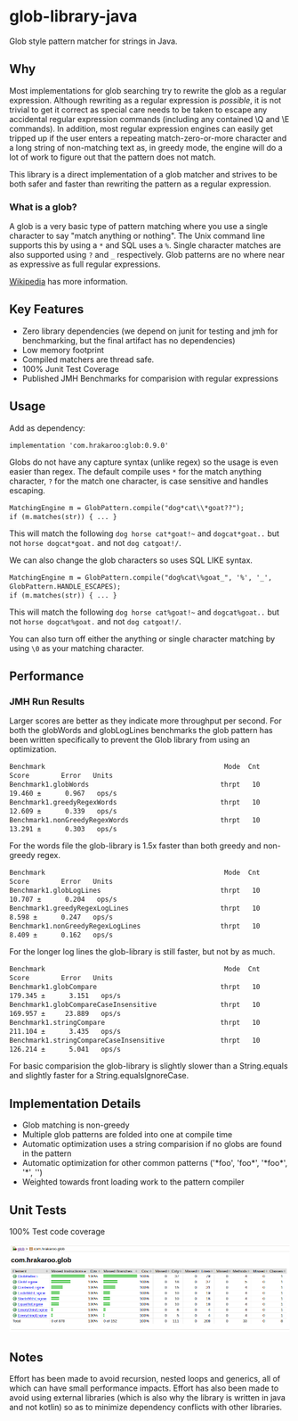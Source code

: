 # glob-library-java

Glob style pattern matcher for strings in Java.

## Why

Most implementations for glob searching try to rewrite the glob as a regular expression.
Although rewriting as a regular expression is _possible_, it is not trivial to get it
correct as special care needs to be taken to escape any accidental regular expression 
commands (including any contained \Q and \E commands).  In addition, most regular
expression engines can easily get tripped up if the user enters a repeating 
match-zero-or-more character and a long string of non-matching text as, in greedy mode, 
the engine will do a lot of work to figure out that the pattern does not match.

This library is a direct implementation of a glob matcher and strives to be both safer 
and faster than rewriting the pattern as a regular expression.

### What is a glob?

A glob is a very basic type of pattern matching where you use a single
character to say "match anything or nothing".  The Unix command line
supports this by using a `*` and SQL uses a `%`.  Single character 
matches are also supported using `?` and `_` respectively.  Glob patterns
are no where near as expressive as full regular expressions.

[Wikipedia](https://en.wikipedia.org/wiki/Glob_(programming)) has more information.

## Key Features

- Zero library dependencies (we depend on junit for testing and jmh for benchmarking, but the final
  artifact has no dependencies)
- Low memory footprint
- Compiled matchers are thread safe.
- 100% Junit Test Coverage
- Published JMH Benchmarks for comparision with regular expressions

## Usage

Add as dependency:
```
implementation 'com.hrakaroo:glob:0.9.0'
```

Globs do not have any capture syntax (unlike regex) so the usage is even easier
than regex.  The default compile uses `*` for the match anything character, `?` 
for the match one character, is case sensitive and handles escaping.

```
MatchingEngine m = GlobPattern.compile("dog*cat\\*goat??");
if (m.matches(str)) { ... }
```

This will match the following `dog horse cat*goat!~` and `dogcat*goat..`
but not `horse dogcat*goat.` and not `dog catgoat!/`.

We can also change the glob characters so uses SQL LIKE syntax.

```
MatchingEngine m = GlobPattern.compile("dog%cat\%goat_", '%', '_', GlobPattern.HANDLE_ESCAPES);
if (m.matches(str)) { ... }
```

This will match the following `dog horse cat%goat!~` and `dogcat%goat..`
but not `horse dogcat%goat.` and not `dog catgoat!/`.

You can also turn off either the anything or single character matching by using 
`\0` as your matching character.

## Performance

### JMH Run Results

Larger scores are better as they indicate more throughput per second.  For both the globWords and
globLogLines benchmarks the glob pattern has been written specifically to prevent the Glob 
library from using an optimization.

```
Benchmark                                             Mode  Cnt         Score        Error   Units
Benchmark1.globWords                                 thrpt   10        19.460 ±      0.967   ops/s
Benchmark1.greedyRegexWords                          thrpt   10        12.609 ±      0.339   ops/s
Benchmark1.nonGreedyRegexWords                       thrpt   10        13.291 ±      0.303   ops/s
```

For the words file the glob-library is 1.5x faster than both greedy and non-greedy regex.

```
Benchmark                                             Mode  Cnt         Score        Error   Units
Benchmark1.globLogLines                              thrpt   10        10.707 ±      0.204   ops/s
Benchmark1.greedyRegexLogLines                       thrpt   10         8.598 ±      0.247   ops/s
Benchmark1.nonGreedyRegexLogLines                    thrpt   10         8.409 ±      0.162   ops/s
```

For the longer log lines the glob-library is still faster, but not by as much.

```
Benchmark                                             Mode  Cnt         Score        Error   Units
Benchmark1.globCompare                               thrpt   10       179.345 ±      3.151   ops/s
Benchmark1.globCompareCaseInsensitive                thrpt   10       169.957 ±     23.889   ops/s
Benchmark1.stringCompare                             thrpt   10       211.104 ±      3.435   ops/s
Benchmark1.stringCompareCaseInsensitive              thrpt   10       126.214 ±      5.041   ops/s
```

For basic comparision the glob-library is slightly slower than a String.equals and slightly faster for a 
String.equalsIgnoreCase.

## Implementation Details

- Glob matching is non-greedy
- Multiple glob patterns are folded into one at compile time
- Automatic optimization uses a string comparision if no globs are found in the pattern
- Automatic optimization for other common patterns ('\*foo', 'foo\*', '\*foo\*', '\*', '')
- Weighted towards front loading work to the pattern compiler

## Unit Tests

100% Test code coverage
 
![100% test coverage](./jacoco.png "Jacoco Report")

## Notes

Effort has been made to avoid recursion, nested loops and generics,
all of which can have small performance impacts.  Effort has also been made to 
avoid using external libraries (which is also why the library is written in
java and not kotlin) so as to minimize dependency conflicts with other
libraries.
